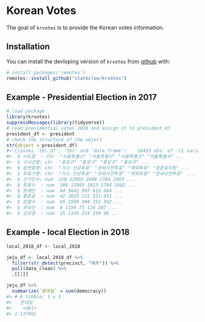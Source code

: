 <!-- README.md is generated from README.Rmd. Please edit that file -->
Korean Votes
============

The goal of `krvotes` is to provide the Korean votes information.

Installation
------------

You can install the devloping version of `krvotes` from
[github](https://github.com/statkclee/krvotes) with:

``` r
# install.packages('remotes')
remotes::install_github("statkclee/krvotes")
```

Example - Presidential Election in 2017
---------------------------------------

``` r
# load package
library(krvotes)
suppressMessages(library(tidyverse))
# read presidential votes 2018 and assign it to president_df
president_df <- president
# check the structure of the object
str(object = president_df)
#> Classes 'tbl_df', 'tbl' and 'data.frame':    18455 obs. of  11 variables:
#>  $ 시도명  : chr  "서울특별시" "서울특별시" "서울특별시" "서울특별시" ...
#>  $ 구시군명: chr  "종로구" "종로구" "종로구" "종로구" ...
#>  $ 읍면동명: chr  "거소·선상투표" "관외사전투표" "재외투표" "청운효자동" ...
#>  $ 투표구명: chr  "거소·선상투표" "관외사전투표" "재외투표" "관내사전투표" ...
#>  $ 선거인수: num  218 12803 2490 1784 2493 ...
#>  $ 투표수  : num  206 12803 1813 1784 1682 ...
#>  $ 문재인  : num  64 5842 987 819 664 ...
#>  $ 홍준표  : num  42 2025 215 331 451 ...
#>  $ 안철수  : num  65 2509 304 352 342 ...
#>  $ 유승민  : num  8 1156 75 120 107 ...
#>  $ 심상정  : num  15 1145 214 149 96 ...
```

Example - local Election in 2018
--------------------------------

``` r
local_2018_df <- local_2018

jeju_df <- local_2018_df %>%
  filter(str_detect(precinct, "제주")) %>%
  pull(data_clean) %>%
  .[[1]]

jeju_df %>%
  summarize(`문대림` = sum(democracy))
#> # A tibble: 1 x 1
#>   문대림
#>    <dbl>
#> 1 137901
```
